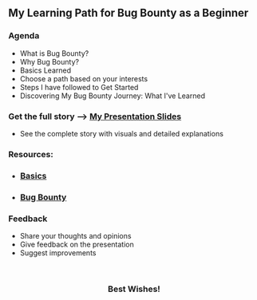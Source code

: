 ## My Learning Path for Bug Bounty as a Beginner


### Agenda
- What is Bug Bounty?
- Why Bug Bounty?
- Basics Learned 
- Choose a path based on your interests
- Steps I have followed to Get Started
- Discovering My Bug Bounty Journey: What I've Learned

### Get the full story --> [My Presentation Slides](https://docs.google.com/presentation/d/1MT7Gfx_4uO9Pntyqb6NKhquruANp5cOo6NQJH8j4M14/edit?usp=sharing)
- See the complete story with visuals and detailed explanations

### Resources:
- ### [Basics](https://github.com/samjoy26/bug-bounty-beginner-learning-path/blob/main/Basics_Learned.md)
- ### [Bug Bounty](https://github.com/samjoy26/bug-bounty-beginner-learning-path/blob/main/BugBounty_Resources.md)

### Feedback
- Share your thoughts and opinions
- Give feedback on the presentation
- Suggest improvements

<br>

<h3 align="center">
  <strong>Best Wishes!</strong>
</h3>
<br>
